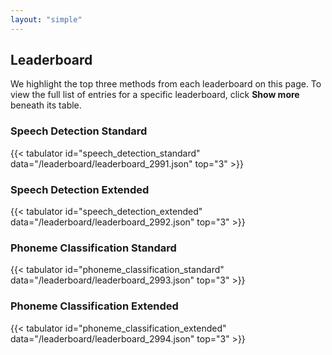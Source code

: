 ```yaml
---
layout: "simple"
---
```


## Leaderboard

We highlight the top three methods from each leaderboard on this page. To view the full list of entries for a specific leaderboard, click **Show more** beneath its table.

### Speech Detection Standard
{{< tabulator id="speech_detection_standard" data="/leaderboard/leaderboard_2991.json" top="3" >}}

### Speech Detection Extended

{{< tabulator id="speech_detection_extended" data="/leaderboard/leaderboard_2992.json" top="3" >}}

### Phoneme Classification Standard

{{< tabulator id="phoneme_classification_standard" data="/leaderboard/leaderboard_2993.json" top="3" >}}

### Phoneme Classification Extended

{{< tabulator id="phoneme_classification_extended" data="/leaderboard/leaderboard_2994.json" top="3" >}}